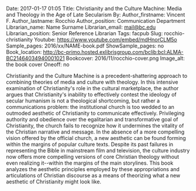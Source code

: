 Date: 2017-01-17 01:05
Title: Christianity and the Culture Machine: Media and Theology in the Age of Late Secularism
By:
Author_firstname: Vincent F.
Author_lastname: Rocchio 
Author_position: Communication Department 
Librarian_name: Name Surname
Librarian_email: mail@bc.edu
Librarian_position: Senior Reference Librarian
Tags: facpub
Slug: rocchio-christianity
Youtube: https://www.youtube.com/embed/mdHnorCLM5o
Sample_pages: 2016/xx/NAME-book.pdf
ShowSample_pages: no
Book_location: http://bc-primo.hosted.exlibrisgroup.com/bclib:bcl:ALMA-BC21464034940001021
Bookcover: 2016/11/rocchio-cover.png
Image_alt: the book cover
Oneoff: no

Christianity and the Culture Machine is a precedent-shattering approach to combining theories of media and culture with theology. In this intensive examination of Christianity's role in the cultural marketplace, the author argues that Christianity's inability to effectively contest the ideology of secular humanism is not a theological shortcoming, but rather a communications problem: the institutional church is too wedded to an outmoded aesthetic of Christianity to communicate effectively. Privileging authority and obedience over the egalitarian and transformative goal of Christianity, the church fails to recognize how it undermines the vitality of the Christian narrative and message. In the absence of a more compelling vision offered by the official church, a new aesthetic can be found forming within the margins of popular culture texts. Despite its past failures in representing the Bible in mainstream film and television, the culture industry now offers more compelling versions of core Christian theology without even realizing it--within the margins of the main storylines. This book analyzes the aesthetic principles employed by these appropriations and articulations of Christian discourse as a means of theorizing what a new aesthetic of Christianity might look like.

<!--<em>View a <a href="http://library.bc.edu/theme/img/facpub/2016/XX/NAME-guide.pdf">guide of selected resources (PDF)</a> on this topic available through the Libraries. </em>-->